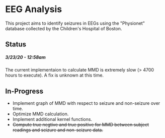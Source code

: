 # EEG Analysis
This project aims to identify seizures in EEGs using the "Physionet" 
database collected by the Children's Hospital of Boston.

## Status

##### *3/23/20 - 12:58am*

The current implementaion to calculate MMD is extremely slow (> 4700 hours to execute). A fix is unknown at this time.

## In-Progress

  * Implement graph of MMD with respect to seizure and non-seizure over time.
  * Optimize MMD calculation.
  * Implement additional kernel functions.
  * ~~Compute true negtive and true positive for MMD between subject readings and seizure and non-seizure data.~~
